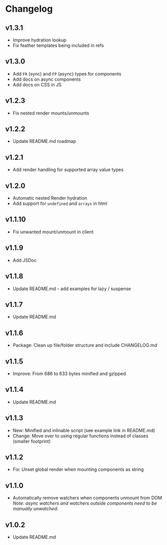 # Changelog

## v1.3.1
- Improve hydration lookup
- Fix feather templates being included in refs

## v1.3.0
- Add `FR` (sync) and `FP` (async) types for components
- Add docs on async components
- Add docs on CSS in JS

## v1.2.3
- Fix nested render mounts/unmounts

## v1.2.2
- Update README.md roadmap

## v1.2.1
- Add render handling for supported array value types

## v1.2.0
- Automatic nested Render hydration
- Add support for `undefined` and `arrays` in html

## v1.1.10
- Fix unwanted mount/unmount in client

## v1.1.9
- Add JSDoc

## v1.1.8
- Update README.md - add examples for lazy / suspense

## v1.1.7
- Update README.md

## v1.1.6
- Package: Clean up file/folder structure and include CHANGELOG.md

## v1.1.5
- Improve: From 686 to 633 bytes minified and gzipped

## v1.1.4
- Update README.md

## v1.1.3
- New: Minified and inlinable script (see example link in README.md)
- Change: Move over to using regular functions instead of classes (smaller footprint)

## v1.1.2
- Fix: Unset global render when mounting components as string

## v1.1.0
- Automatically remove watchers when components unmount from DOM  
*Note: async watchers and watchers outside components need to be manually unwatched.*

## v1.0.2
- Update README.md

